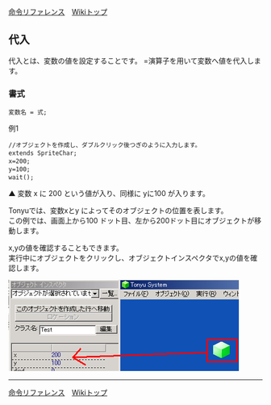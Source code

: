 
[命令リファレンス](./reference.md)&emsp;[Wikiトップ](./)

## 代入

代入とは、変数の値を設定することです。 =演算子を用いて変数へ値を代入します。

### 書式
```
変数名 = 式;
```

例1

```
//オブジェクトを作成し、ダブルクリック後つぎのように入力します。 
extends SpriteChar;
x=200;
y=100;
wait();
```

▲ 変数 x に 200 という値が入り、同様に yに100 が入ります。

Tonyuでは、変数xとy によってそのオブジェクトの位置を表します。  
この例では、画面上から100 ドット目、左から200ドット目にオブジェクトが移動します。

x,yの値を確認することもできます。  
実行中にオブジェクトをクリックし、オブジェクトインスペクタでx,yの値を確認します。

![chk-xy.png](./img/chk-xy.png)

***

[命令リファレンス](./reference.md)&emsp;[Wikiトップ](./)

